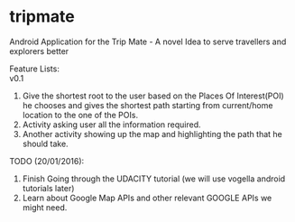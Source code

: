 # tripmate
Android Application for the Trip Mate - A novel Idea to serve travellers and explorers better

Feature Lists:  
v0.1  
1. Give the shortest root to the user based on the Places Of Interest(POI) he chooses and gives the shortest path starting from current/home location to the one of the POIs.  
2. Activity asking user all the information required.  
3. Another activity showing up the map and highlighting the path that he should take.  

TODO (20/01/2016):  
1. Finish Going through the UDACITY tutorial (we will use vogella android tutorials later)  
2. Learn about Google Map APIs and other relevant GOOGLE APIs we might need.  
